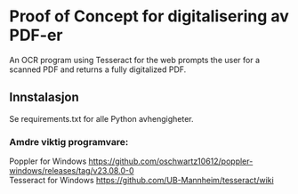 # Proof of Concept for digitalisering av PDF-er
An OCR program using Tesseract for the web prompts the user for a scanned PDF and returns a fully digitalized PDF. 

## Innstalasjon
Se requirements.txt for alle Python avhengigheter.
### Amdre viktig programvare: 
Poppler for Windows
https://github.com/oschwartz10612/poppler-windows/releases/tag/v23.08.0-0     
Tesseract for Windows
https://github.com/UB-Mannheim/tesseract/wiki
